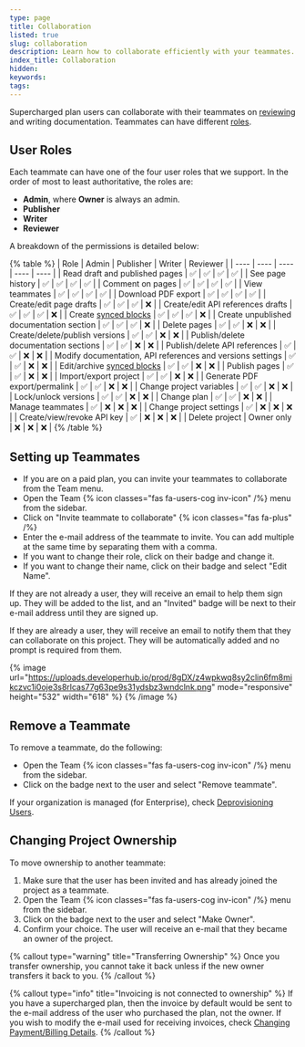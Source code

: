 ```yaml
---
type: page
title: Collaboration
listed: true
slug: collaboration
description: Learn how to collaborate efficiently with your teammates. Discover the different user roles and their permissions. Invite and remove teammates easily, and even transfer project ownership if needed.
index_title: Collaboration
hidden: 
keywords: 
tags: 
---
```


Supercharged plan users can collaborate with their teammates on [reviewing](/support-center/comments) and writing documentation. Teammates can have different [roles](/support-center/collaboration#user-roles).

## User Roles

Each teammate can have one of the four user roles that we support. In the order of most to least authoritative, the roles are:

- **Admin**, where **Owner** is always an admin.
- **Publisher**
- **Writer**
- **Reviewer**

A breakdown of the permissions is detailed below:

{% table %}
| Role | Admin | Publisher | Writer | Reviewer | 
| ---- | ---- | ---- | ---- | ---- | 
| Read draft and published pages | ✅ | ✅ | ✅ | ✅ | 
| See page history | ✅ | ✅ | ✅ | ✅ | 
| Comment on pages | ✅ | ✅ | ✅ | ✅ | 
| View teammates | ✅ | ✅ | ✅ | ✅ | 
| Download PDF export | ✅ | ✅ | ✅ | ✅ | 
| Create/edit page drafts | ✅ | ✅ | ✅ | ❌ | 
| Create/edit API references drafts | ✅ | ✅ | ✅ | ❌ | 
| Create [synced blocks](/support-center/synced-blocks) | ✅ | ✅ | ✅ | ❌ | 
| Create unpublished documentation section | ✅ | ✅ | ✅ | ❌ | 
| Delete pages | ✅ | ✅ | ❌ | ❌ | 
| Create/delete/publish versions | ✅ | ✅ | ❌ | ❌ | 
| Publish/delete documentation sections | ✅ | ✅ | ❌ | ❌ | 
| Publish/delete API references | ✅ | ✅ | ❌ | ❌ | 
| Modify documentation, API references and versions settings | ✅ | ✅ | ❌ | ❌ | 
| Edit/archive [synced blocks](/support-center/synced-blocks) | ✅ | ✅ | ❌ | ❌ | 
| Publish pages | ✅ | ✅ | ❌ | ❌ | 
| Import/export project | ✅ | ✅ | ❌ | ❌ | 
| Generate PDF export/permalink | ✅ | ✅ | ❌ | ❌ | 
| Change project variables | ✅ | ✅ | ❌ | ❌ | 
| Lock/unlock versions | ✅ | ✅ | ❌ | ❌ | 
| Change plan | ✅ | ✅ | ❌ | ❌ | 
| Manage teammates | ✅ | ❌ | ❌ | ❌ | 
| Change project settings | ✅ | ❌ | ❌ | ❌ | 
| Create/view/revoke API key | ✅ | ❌ | ❌ | ❌ | 
| Delete project | Owner only | ❌ | ❌ | ❌ | 
{% /table %}

## Setting up Teammates

- If you are on a paid plan, you can invite your teammates to collaborate from the Team menu.
- Open the Team {% icon classes="fas fa-users-cog inv-icon" /%} menu from the sidebar.
- Click on "Invite teammate to collaborate" {% icon classes="fas fa-plus" /%}
- Enter the e-mail address of the teammate to invite. You can add multiple at the same time by separating them with a comma.
- If you want to change their role, click on their badge and change it.
- If you want to change their name, click on their badge and select "Edit Name".

If they are not already a user, they will receive an email to help them sign up. They will be added to the list, and an "Invited" badge will be next to their e-mail address until they are signed up.

If they are already a user, they will receive an email to notify them that they can collaborate on this project. They will be automatically added and no prompt is required from them.

{% image url="https://uploads.developerhub.io/prod/8gDX/z4wpkwq8sy2clin6fm8mikczvc1i0oje3s8rlcas77g63pe9s31ydsbz3wndclnk.png" mode="responsive" height="532" width="618" %}
{% /image %}

## Remove a Teammate

To remove a teammate, do the following:

- Open the Team {% icon classes="fas fa-users-cog inv-icon" /%} menu from the sidebar.
- Click on the badge next to the user and select "Remove teammate".

If your organization is managed (for Enterprise), check [Deprovisioning Users](/support-center/single-sign-on--sso-#deprovisioning-users).

## Changing Project Ownership

To move ownership to another teammate:

1. Make sure that the user has been invited and has already joined the project as a teammate.
2. Open the Team {% icon classes="fas fa-users-cog inv-icon" /%} menu from the sidebar.
3. Click on the badge next to the user and select "Make Owner".
4. Confirm your choice. The user will receive an e-mail that they became an owner of the project.

{% callout type="warning" title="Transferring Ownership" %}
Once you transfer ownership, you cannot take it back unless if the new owner transfers it back to you.
{% /callout %}

{% callout type="info" title="Invoicing is not connected to ownership" %}
If you have a supercharged plan, then the invoice by default would be sent to the e-mail address of the user who purchased the plan, not the owner. If you wish to modify the e-mail used for receiving invoices, check [Changing Payment/Billing Details](/support-center/supercharged-plans#changing-paymentbilling-details).
{% /callout %}